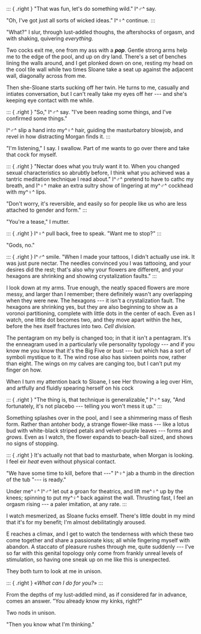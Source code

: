 ::: { .right }
"That was fun, let's do something wild." I^♂^ say.

"Oh, I've got just all sorts of wicked ideas." I^♀^ continue.
:::

"What?" I slur, through lust-addled thoughs, the aftershocks of orgasm, and with shaking, quivering _everything._

Two cocks exit me, one from my ass with a ***pop***. Gentle strong arms help me to the edge of the pool, and up on dry
land. There's a set of benches lining the walls around, and I get plonked down on one, resting my head on the
cool tile wall while two times Sloane take a seat up against the adjacent wall, diagonally across from me.

Then she-Sloane starts sucking off her twin. He turns to me, casually and intiates conversation, but I can't
really take my eyes off her --- and she's keeping eye contact with me while.

::: { .right }
"So," I^♂^ say. "I've been reading some things, and I've confirmed some things."

I^♂^ slip a hand into my^♀^ hair, guiding the masturbatory blowjob, and revel in how
distracting Morgan finds it.
:::

"I'm listening," I say. I swallow. Part of me wants to go over there and take that cock for myself.

::: { .right }
"Nectar does what you truly want it to. When you changed sexual characteristics so abrubtly
before, I think what you achieved was a tantric meditation technique I read about." I^♂^ pretend
to have to cathc my breath, and I^♀^ make an extra sultry show of lingering at my^♂^ cockhead with
my^♀^ lips.

"Don't worry, it's reversible, and easily so for people like us who are less attached to
gender and form."
:::

"You're a tease," I mutter.

::: { .right }
I^♀^ pull back, free to speak. "Want me to stop?"
:::

"Gods, no."

::: { .right }
I^♂^ smile. "When I made your tattoos, I didn't actually use ink. It was just pure nectar.
The needles convinced you I was tattooing, and your desires did the rest; that's also why
your flowers are different, and your hexagons are shrinking and showing crystalization faults."
:::

I look down at my arms. True enough, the neatly spaced flowers are more messy, and larger
than I remember; there definitely wasn't any overlapping when they were new. The hexagons ---
it isn't a crystalization fault. The hexagons are shrinking yes, but they are also beginning
to show as a voronoi partitioning, complete with little dots in the center of each. Even
as I watch, one little dot becomes two, and they move apart within the hex, before the hex
itself fractures into two. _Cell division._

The pentagram on my belly is changed too; in that it isn't a pentagram. It's the enneagram
used in a particularly vile personality typology --- and if you know me you know that it's
the Big Five or bust --- but which has a sort of symboli mystique to it. The wind rose also
has sixteen points now, rather than eight. The wings on my calves are canging too, but I can't
put my finger on how.

When I turn my attention back to Sloane, I see Her throwing a leg over Him, and artfully
and fluidly spearing herself on his cock

::: { .right }
"The thing is, that technique is generalizable," I^♀^ say, "And fortunately, it's not placebo --- telling
you won't mess it up."
:::

Something splashes over in the pool, and I see a shimmering mass of flesh form. Rather than
antoher body, a strange flower-like mass --- like a lotus bud with white-black striped petals and
velvet-purple leaves --- forms and _grows._ Even as I watch, the flower expands to beach-ball sized,
and shows no signs of stopping.

::: { .right }
It's actually not that bad to masturbate, when Morgan is looking. I feel eir _heat_ even
without physical contact.

"We have some time to kill, before that ---" I^♀^ jab a thumb in the direction of the tub "--- is ready."

Under me^♀^ I^♂^ let out a groan for theatrics, and lift me^♀^ up by the knees; spinning to put my^♀^ back against
the wall. Thrusting fast, I feel an orgasm rising --- a paler imitation, at any rate.
:::

I watch mesmerized, as Sloane fucks emself. There's little doubt in my mind that it's
for my benefit; I'm almost debilitatingly aroused.

E reaches a climax, and I get to watch the tenderness with which these two come
together and share a passionate kiss; all while fingering myself with abandon. A staccato
of pleasure rushes through me, quite suddenly --- I've so far with this genital topology
only come from frankly unreal levels of stimulation, so having one sneak up on me like
this is unexpected.

They both turn to look at me in unison.

::: { .right }
«_What can I do for you?_»
:::

From the depths of my lust-addled mind, as if considered far in advance, comes an
answer. "You already know my kinks, right?"

Two nods in unison.

"Then you know what I'm thinking."

